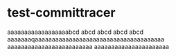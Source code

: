 # test-committracer
aaaaaaaaaaaaaaaaaabcd abcd abcd abcd abcd
aaaaaaaqaaaaaaaaaaaaaaaaaaaaaaaaaaaaaaaaaaaaaa
aaaaaaaaaaaaaaaaaaaaaaaaa
aaaaaaaaaaaaaaaaaaaaaa
